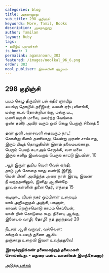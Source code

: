 ```yaml
---
categories: blog
title: அகநானூறு
sub_title: 298 குறிஞ்சி
keywords: More, Tamil, Books
description: அகநானூறு
author: Tamilan
layout: Ruby
tags:
- தமிழ்ப் புலவர்கள்
is_book: 1
permalink: agananooru_303
featured: /images/noolkal_96_6.png
order: 303
nool_publiser: இசையினி குழுமம்
---
```



## 298 குறிஞ்சி

பயம் கெழு திருவின் பல் கதிர் ஞாயிறு  
வயங்கு தொழில் தரீஇயர், வலன் ஏர்பு விளங்கி,  
மல்கு கடல் தோன்றியாங்கு, மல்கு பட,  
மணி மருள் மாலை, மலர்ந்த வேங்கை  
ஒண் தளிர் அவிர் வரும் ஒலி கெழு பெருஞ் சினைத் 5

தண் துளி அசைவளி தைவரும் நாட!  
கொன்று சினம் தணியாது, வென்று முரண் சாம்பாது,  
இரும் பிடித் தொழுதியின் இனம் தலைமயங்காது,  
பெரும் பெயற் கடாஅம் செருக்கி, வள மலை  
இருங் களிறு இயல்வரும் பெருங் காட்டு இயவின், 10

ஆர் இருள் துமிய வெள் வேல் ஏந்தி,  
தாழ் பூங் கோதை ஊது வண்டு இரீஇ,  
மென் பிணி அவிழ்ந்த அரை நாள் இரவு, இவண்  
நீ வந்ததனினும், இனிது ஆகின்றே  
தூவல் கள்ளின் துனை தேர், எந்தை 15

கடியுடை வியல் நகர் ஓம்பினள் உறையும்  
யாய் அறிவுறுதல் அஞ்சி, பானாள்,  
காவல் நெஞ்சமொடு காமம் செப்பேன்,  
யான் நின் கொடுமை கூற, நினைபு ஆங்கு,  
இனையல் வாழி, தோழி! நத் துறந்தவர் 20

நீடலர் ஆகி வருவர், வல்லென;  
கங்குல் உயவுத் துணை ஆகிய  
துஞ்சாது உறைவி இவள் உவந்ததுவே!

**இரவுக்குறிக்கண் தலைமகற்குத் தலைமகள்  
சொல்லியது. - மதுரை பண்ட வாணிகன் இளந்தேவனார்**

[அடுத்த பக்கம்](agananooru_304)